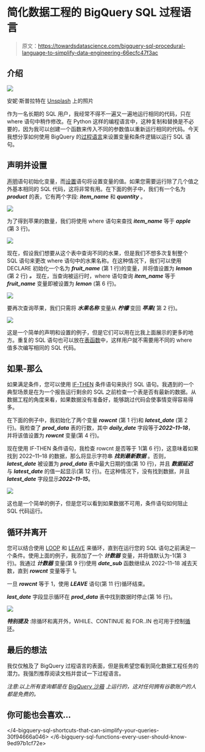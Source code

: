 # 简化数据工程的 BigQuery SQL 过程语言

> 原文：<https://towardsdatascience.com/bigquery-sql-procedural-language-to-simplify-data-engineering-66ecfc47f3ac>

## 介绍

![](img/d5c3a1f760a52e30e7dad004c487220d.png)

安妮·斯普拉特在 [Unsplash](https://unsplash.com?utm_source=medium&utm_medium=referral) 上的照片

作为一名长期的 SQL 用户，我经常不得不一遍又一遍地运行相同的代码，只在 where 语句中稍作修改。在 Python 这样的编程语言中，这种复制和替换是不必要的，因为我可以创建一个函数来传入不同的参数值以重新运行相同的代码。今天我想分享如何使用 BigQuery 的[过程语言](https://cloud.google.com/bigquery/docs/reference/standard-sql/procedural-language)来设置变量和条件逻辑以运行 SQL 语句。

## 声明并设置

[声明](https://cloud.google.com/bigquery/docs/reference/standard-sql/procedural-language#declare)语句初始化变量，而[设置](https://cloud.google.com/bigquery/docs/reference/standard-sql/procedural-language#set)语句将设置变量的值。如果您需要运行除了几个值之外基本相同的 SQL 代码，这将非常有用。在下面的例子中，我们有一个名为 ***product*** 的表，它有两个字段: ***item_name*** 和 ***quantity*** 。

![](img/87323e1abb330ca5fb069efe07d5aeb4.png)

为了得到苹果的数量，我们将使用 where 语句来查找 ***item_name*** 等于 ***apple*** (第 3 行)。

![](img/f08c47a0f98cbeee7615e311340166c1.png)

现在，假设我们想要从这个表中查询不同的水果，但是我们不想多次复制整个 SQL 语句来更改 where 语句中的水果名称。在这种情况下，我们可以使用 DECLARE 初始化一个名为 ***fruit_name*** (第 1 行)的变量，并将值设置为 ***lemon*** (第 2 行) ***。*** 现在，当查询被运行时，where 语句查询 ***item_name*** 等于 ***fruit_name*** 变量即被设置为 ***lemon*** (第 6 行)。

![](img/899e69df166f00a2e3df94f0339a31f3.png)

要再次查询苹果，我们只需将 ***水果名称*** 变量从 ***柠檬*** 变回 ***苹果(*** 第 2 行)。

![](img/4b931a41d145600ec74f98599b8c3c2c.png)

这是一个简单的声明和设置的例子，但是它们可以用在比我上面展示的更多的地方。重复的 SQL 语句也可以放在[表函数](https://cloud.google.com/bigquery/docs/reference/standard-sql/table-functions)中，这样用户就不需要用不同的 where 值多次编写相同的 SQL 代码。

## 如果-那么

如果满足条件，您可以使用 [IF-THEN](https://cloud.google.com/bigquery/docs/reference/standard-sql/procedural-language#if) 条件语句来执行 SQL 语句。我遇到的一个典型场景是在为一个报告运行剩余的 SQL 之前检查一个表是否有最新的数据。从数据工程的角度来看，如果数据没有准备好，能够跳过代码会使事情变得容易得多。

在下面的例子中，我初始化了两个变量 ***rowcnt*** (第 1 行)和 ***latest_date*** (第 2 行)。我检查了 ***prod_data*** 表的行数，其中 ***daily_date*** 字段等于***2022–11–18***，并将该值设置为 ***rowcnt*** 变量(第 4 行)。

现在使用 IF-THEN 条件语句，我检查 rowcnt 是否等于 1(第 6 行)，这意味着如果找到 2022–11–18 的数据，那么将显示字符串 ***找到最新数据*** 。否则， ***latest_date*** 被设置为 ***prod_data*** 表中最大日期的值(第 10 行)，并且 ***数据延迟*** 与 ***latest_date*** 的值一起显示(第 12 行)。在这种情况下，没有找到数据，并且 ***latest_date*** 字段显示***2022–11–15***。

![](img/f1012f3be400605dfe6002eddd2365de.png)

这也是一个简单的例子，但是您可以看到如果数据不可用，条件语句如何阻止 SQL 代码运行。

## 循环并离开

您可以结合使用 [LOOP](https://cloud.google.com/bigquery/docs/reference/standard-sql/procedural-language#loop) 和 [LEAVE](https://cloud.google.com/bigquery/docs/reference/standard-sql/procedural-language#leave) 来循环，直到在运行您的 SQL 语句之前满足一个条件。使用上面的例子，我添加了一个 ***计数器*** 变量，并将值默认为-1(第 3 行)。我通过 ***计数器*** 变量(第 9 行)使用 ***date_sub*** 函数继续从 2022–11–18 减去天数，直到 ***rowcnt*** 变量等于 1。

一旦 ***rowcnt*** 等于 1，使用 ***LEAVE*** 语句(第 11 行)循环结束。

***last_date*** 字段显示循环在 ***prod_data*** 表中找到数据时停止(第 16 行)。

![](img/8b3e1f45ab374abc63c9d625fb1a6064.png)

***特别提及*** :除循环和离开外，WHILE、CONTINUE 和 FOR..IN 也可用于控制[循环](https://cloud.google.com/bigquery/docs/reference/standard-sql/procedural-language#loops)。

## 最后的想法

我仅仅触及了 BigQuery 过程语言的表面，但是我希望您看到简化数据工程任务的潜力。我强烈推荐阅读文档并尝试一下过程语言。

*注意:以上所有查询都是在* [*BigQuery 沙箱*](https://cloud.google.com/bigquery/docs/sandbox) *上运行的，这对任何拥有谷歌账户的人都是免费的。*

## 你可能也会喜欢…

</4-bigquery-sql-shortcuts-that-can-simplify-your-queries-30f94666a046>  </6-bigquery-sql-functions-every-user-should-know-9ed97b1cf72e>  </how-data-scientists-can-reduce-data-wrangling-time-with-a-data-mart-809eefbe0bc2> 